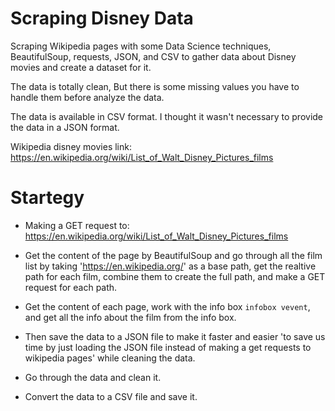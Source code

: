 # Scraping Disney Data

Scraping Wikipedia pages with some Data Science techniques, BeautifulSoup, requests, JSON, and CSV to gather  data about Disney movies and create a dataset for it.

The data is totally clean, But there is some missing values you have to handle them before analyze the data.

The data is available in CSV format. I thought it wasn't necessary to provide the data in a JSON format.

Wikipedia disney movies link:
https://en.wikipedia.org/wiki/List_of_Walt_Disney_Pictures_films

# Startegy

- Making a GET request to: https://en.wikipedia.org/wiki/List_of_Walt_Disney_Pictures_films

- Get the content of the page by BeautifulSoup and go through all the film list by taking 'https://en.wikipedia.org/' as a base path,
  get the realtive path for each film, combine them to create the full path, and make a GET request for each path.

- Get the content of each page, work with the info box `infobox vevent`, and get all the info about the film from the info box.

- Then save the data to a JSON file to make it faster and easier 'to save us time by just loading the JSON file instead of making a get requests to wikipedia pages' while cleaning the data.

- Go through the data and clean it.

- Convert the data to a CSV file and save it.
